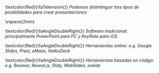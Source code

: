 
\textcolor{Red}{\faTelevision{}} *Podemos distintinguir tres tipos de posibilidades para crear presentaciones:*

\vspace{2mm}

\textcolor{Red}{\faAngleDoubleRight{}} *Software tradicional: principalmente PowerPoint para PC y KeyNote para iOS*

\textcolor{Red}{\faAngleDoubleRight{}} *Herramientas online: e.g. Google Slides, Prezi, eMaze, HaikuDeck*

\textcolor{Red}{\faAngleDoubleRight{}} *Herramientas basadas en código:  e.g. Beamer, Reveal.js, Slidy, WebSlides, ioslide*


